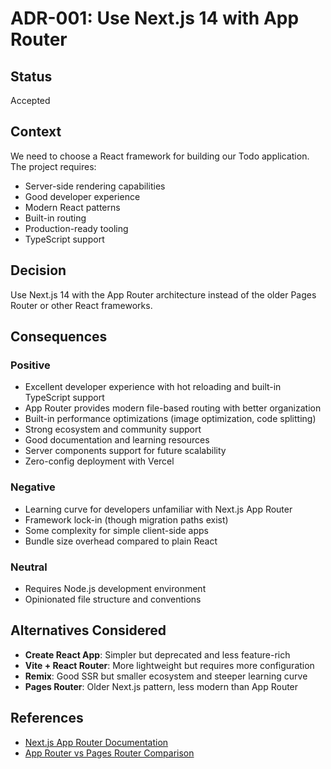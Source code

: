 # ADR-001: Use Next.js 14 with App Router

## Status

Accepted

## Context

We need to choose a React framework for building our Todo application. The project requires:

- Server-side rendering capabilities
- Good developer experience
- Modern React patterns
- Built-in routing
- Production-ready tooling
- TypeScript support

## Decision

Use Next.js 14 with the App Router architecture instead of the older Pages Router or other React frameworks.

## Consequences

### Positive

- Excellent developer experience with hot reloading and built-in TypeScript support
- App Router provides modern file-based routing with better organization
- Built-in performance optimizations (image optimization, code splitting)
- Strong ecosystem and community support
- Good documentation and learning resources
- Server components support for future scalability
- Zero-config deployment with Vercel

### Negative

- Learning curve for developers unfamiliar with Next.js App Router
- Framework lock-in (though migration paths exist)
- Some complexity for simple client-side apps
- Bundle size overhead compared to plain React

### Neutral

- Requires Node.js development environment
- Opinionated file structure and conventions

## Alternatives Considered

- **Create React App**: Simpler but deprecated and less feature-rich
- **Vite + React Router**: More lightweight but requires more configuration
- **Remix**: Good SSR but smaller ecosystem and steeper learning curve
- **Pages Router**: Older Next.js pattern, less modern than App Router

## References

- [Next.js App Router Documentation](https://nextjs.org/docs/app)
- [App Router vs Pages Router Comparison](https://nextjs.org/docs/app/building-your-application/upgrading/app-router-migration)
